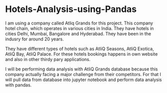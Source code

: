 # Hotels-Analysis-using-Pandas

I am using a company called Atliq Grands for this project. This company hotel chain, which operates in various cities in India. 
They have hotels in cities Delhi, Mumbai, Bangalore and Hyderabad. They have been in the indusry for around 20 years.

They have different types of hotels such as AtliQ Seasons, AtliQ Exotica, AtliQ Bay, AtliQ Palace. 
For these hotels bookings happens in own website and also in other thirdy pary applications.

I will be performing data analysis with AtliQ Grands database because this company actually facing a major challenge from their competitors.
For that I will pull data from database into jupyter notebook and perform data analysis with pandas.
